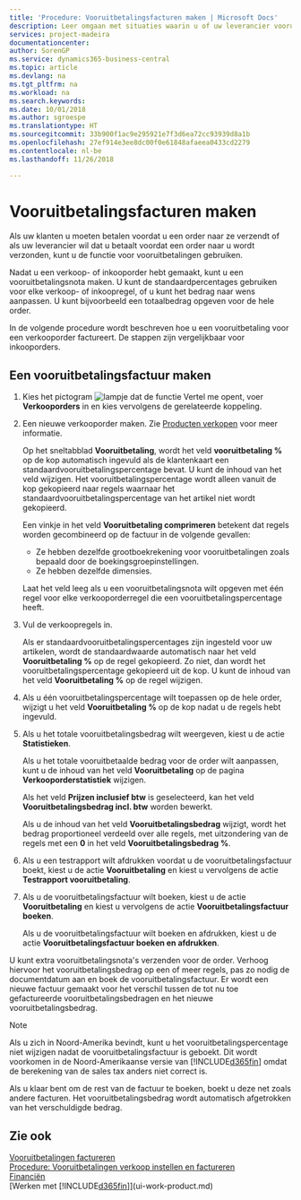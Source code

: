 ```yaml
---
title: 'Procedure: Vooruitbetalingsfacturen maken | Microsoft Docs'
description: Leer omgaan met situaties waarin u of uw leverancier vooruitbetaling verlangt.
services: project-madeira
documentationcenter: 
author: SorenGP
ms.service: dynamics365-business-central
ms.topic: article
ms.devlang: na
ms.tgt_pltfrm: na
ms.workload: na
ms.search.keywords: 
ms.date: 10/01/2018
ms.author: sgroespe
ms.translationtype: HT
ms.sourcegitcommit: 33b900f1ac9e295921e7f3d6ea72cc93939d8a1b
ms.openlocfilehash: 27ef914e3ee8dc00f0e61848afaeea0433cd2279
ms.contentlocale: nl-be
ms.lasthandoff: 11/26/2018

---
```

# <a name="create-prepayment-invoices"></a>Vooruitbetalingsfacturen maken
Als uw klanten u moeten betalen voordat u een order naar ze verzendt of als uw leverancier wil dat u betaalt voordat een order naar u wordt verzonden, kunt u de functie voor vooruitbetalingen gebruiken.  

Nadat u een verkoop- of inkooporder hebt gemaakt, kunt u een vooruitbetalingsnota maken. U kunt de standaardpercentages gebruiken voor elke verkoop- of inkoopregel, of u kunt het bedrag naar wens aanpassen. U kunt bijvoorbeeld een totaalbedrag opgeven voor de hele order.  

In de volgende procedure wordt beschreven hoe u een vooruitbetaling voor een verkooporder factureert. De stappen zijn vergelijkbaar voor inkooporders.  

## <a name="to-create-a-prepayment-invoice"></a>Een vooruitbetalingsfactuur maken  
1. Kies het pictogram ![lampje dat de functie Vertel me opent](media/ui-search/search_small.png "Vertel me wat u wilt doen"), voer **Verkooporders** in en kies vervolgens de gerelateerde koppeling.  
2. Een nieuwe verkooporder maken. Zie [Producten verkopen](sales-how-sell-products.md) voor meer informatie.  

    Op het sneltabblad **Vooruitbetaling**, wordt het veld **vooruitbetaling %** op de kop automatisch ingevuld als de klantenkaart een standaardvooruitbetalingspercentage bevat. U kunt de inhoud van het veld wijzigen. Het vooruitbetalingspercentage wordt alleen vanuit de kop gekopieerd naar regels waarnaar het standaardvooruitbetalingspercentage van het artikel niet wordt gekopieerd.  

    Een vinkje in het veld **Vooruitbetaling comprimeren** betekent dat regels worden gecombineerd op de factuur in de volgende gevallen:  
    - Ze hebben dezelfde grootboekrekening voor vooruitbetalingen zoals bepaald door de boekingsgroepinstellingen.  
    - Ze hebben dezelfde dimensies.  

    Laat het veld leeg als u een vooruitbetalingsnota wilt opgeven met één regel voor elke verkooporderregel die een vooruitbetalingspercentage heeft.  

3. Vul de verkoopregels in.  

    Als er standaardvooruitbetalingspercentages zijn ingesteld voor uw artikelen, wordt de standaardwaarde automatisch naar het veld **Vooruitbetaling %** op de regel gekopieerd. Zo niet, dan wordt het vooruitbetalingspercentage gekopieerd uit de kop. U kunt de inhoud van het veld **Vooruitbetaling %** op de regel wijzigen.  
4. Als u één vooruitbetalingspercentage wilt toepassen op de hele order, wijzigt u het veld **Vooruitbetaling %** op de kop nadat u de regels hebt ingevuld.  
5. Als u het totale vooruitbetalingsbedrag wilt weergeven, kiest u de actie **Statistieken**.

    Als u het totale vooruitbetaalde bedrag voor de order wilt aanpassen, kunt u de inhoud van het veld **Vooruitbetaling** op de pagina **Verkooporderstatistiek** wijzigen.  

    Als het veld **Prijzen inclusief btw** is geselecteerd, kan het veld **Vooruitbetalingsbedrag incl. btw** worden bewerkt.  

    Als u de inhoud van het veld **Vooruitbetalingsbedrag** wijzigt, wordt het bedrag proportioneel verdeeld over alle regels, met uitzondering van de regels met een **0** in het veld **Vooruitbetalingsbedrag %**.  
6. Als u een testrapport wilt afdrukken voordat u de vooruitbetalingsfactuur boekt, kiest u de actie **Vooruitbetaling** en kiest u vervolgens de actie **Testrapport vooruitbetaling**.  
7. Als u de vooruitbetalingsfactuur wilt boeken, kiest u de actie **Vooruitbetaling** en kiest u vervolgens de actie **Vooruitbetalingsfactuur boeken**.  

    Als u de vooruitbetalingsfactuur wilt boeken en afdrukken, kiest u de actie **Vooruitbetalingsfactuur boeken en afdrukken**.  

U kunt extra vooruitbetalingsnota's verzenden voor de order. Verhoog hiervoor het vooruitbetalingsbedrag op een of meer regels, pas zo nodig de documentdatum aan en boek de vooruitbetalingsfactuur. Er wordt een nieuwe factuur gemaakt voor het verschil tussen de tot nu toe gefactureerde vooruitbetalingsbedragen en het nieuwe vooruitbetalingsbedrag.  

> [!NOTE]  
>  Als u zich in Noord-Amerika bevindt, kunt u het vooruitbetalingspercentage niet wijzigen nadat de vooruitbetalingsfactuur is geboekt. Dit wordt voorkomen in de Noord-Amerikaanse versie van [!INCLUDE[d365fin](includes/d365fin_md.md)] omdat de berekening van de sales tax anders niet correct is.  

 Als u klaar bent om de rest van de factuur te boeken, boekt u deze net zoals andere facturen. Het vooruitbetalingsbedrag wordt automatisch afgetrokken van het verschuldigde bedrag.  

## <a name="see-also"></a>Zie ook  
[Vooruitbetalingen factureren](finance-invoice-prepayments.md)  
[Procedure: Vooruitbetalingen verkoop instellen en factureren](walkthrough-setting-up-and-invoicing-sales-prepayments.md)  
[Financiën](finance.md)  
[Werken met [!INCLUDE[d365fin](includes/d365fin_md.md)]](ui-work-product.md)

